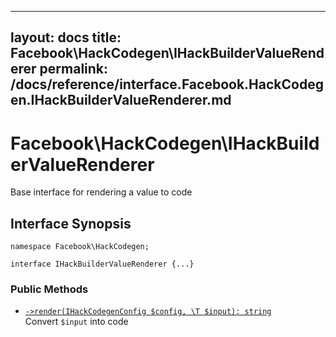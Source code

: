 
***

layout: docs
title: Facebook\\HackCodegen\\IHackBuilderValueRenderer
permalink: /docs/reference/interface.Facebook.HackCodegen.IHackBuilderValueRenderer.md
---







# Facebook\\HackCodegen\\IHackBuilderValueRenderer




Base interface for rendering a value to code




## Interface Synopsis




``` Hack
namespace Facebook\HackCodegen;

interface IHackBuilderValueRenderer {...}
```




### Public Methods




- [` ->render(IHackCodegenConfig $config, \T $input): string `](<interface.Facebook.HackCodegen.IHackBuilderValueRenderer.render.md>)\
  Convert `` $input `` into code